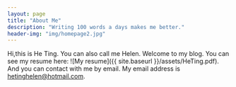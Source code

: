 ```yaml
---
layout: page
title: "About Me"
description: "Writing 100 words a days makes me better."
header-img: "img/homepage2.jpg"
---
```


Hi,this is He Ting. You can also call me Helen. Welcome to my blog.
You can see my resume here: ![My resume]({{ site.baseurl }}/assets/HeTing.pdf). 
And you can contact with me by email. My email address is hetinghelen@hotmail.com.
	
